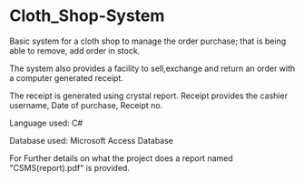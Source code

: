 # Cloth_Shop-System
Basic system for a cloth shop to manage the order purchase; that is being able to remove, add order in stock.

The system also provides a facility to sell,exchange and return an order with a computer generated receipt.

The receipt is generated using crystal report. Receipt provides the cashier username, Date of purchase, Receipt no.

Language used:    C#

Database used:    Microsoft Access Database

For Further details on what the project does a report named "CSMS(report).pdf" is provided.
